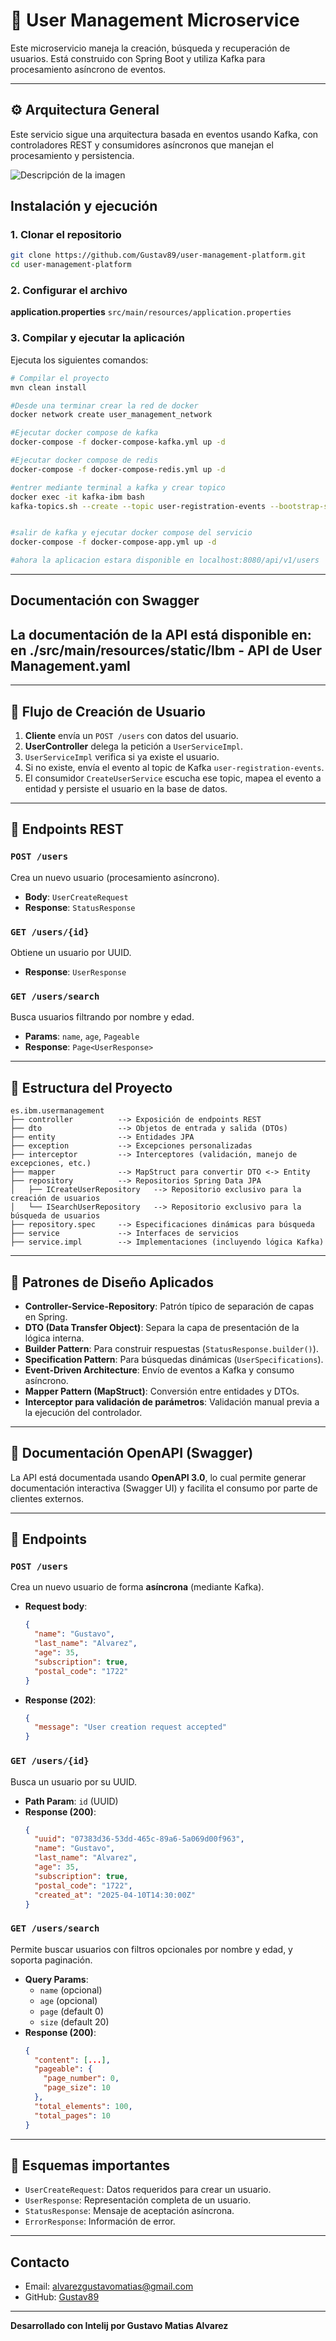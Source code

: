 # 📘 User Management Microservice

Este microservicio maneja la creación, búsqueda y recuperación de usuarios. Está construido con Spring Boot y utiliza Kafka para procesamiento asíncrono de eventos.

---

## ⚙ Arquitectura General

Este servicio sigue una arquitectura basada en eventos usando Kafka, con controladores REST y consumidores asíncronos que manejan el procesamiento y persistencia.


![Descripción de la imagen](src/main/resources/static/images/diagrama_arq.jpg)





##  Instalación y ejecución
###  1. Clonar el repositorio
```bash
git clone https://github.com/Gustav89/user-management-platform.git
cd user-management-platform
```
###  2. Configurar el archivo
**application.properties**
`src/main/resources/application.properties`

###  3. Compilar y ejecutar la aplicación
Ejecuta los siguientes comandos:

```bash
# Compilar el proyecto
mvn clean install

#Desde una terminar crear la red de docker
docker network create user_management_network

#Ejecutar docker compose de kafka
docker-compose -f docker-compose-kafka.yml up -d

#Ejecutar docker compose de redis
docker-compose -f docker-compose-redis.yml up -d

#entrer mediante terminal a kafka y crear topico
docker exec -it kafka-ibm bash
kafka-topics.sh --create --topic user-registration-events --bootstrap-server kafka:9092 --partitions 1 --replication-factor 1


#salir de kafka y ejecutar docker compose del servicio
docker-compose -f docker-compose-app.yml up -d

#ahora la aplicacion estara disponible en localhost:8080/api/v1/users
```

---
##  Documentación con Swagger
La documentación de la API está disponible en:
en ./src/main/resources/static/Ibm - API de User Management.yaml
---


---

## 🔁 Flujo de Creación de Usuario

1. **Cliente** envía un `POST /users` con datos del usuario.
2. **UserController** delega la petición a `UserServiceImpl`.
3. `UserServiceImpl` verifica si ya existe el usuario.
4. Si no existe, envía el evento al topic de Kafka `user-registration-events`.
5. El consumidor `CreateUserService` escucha ese topic, mapea el evento a entidad y persiste el usuario en la base de datos.

---

## 📱 Endpoints REST

### `POST /users`

Crea un nuevo usuario (procesamiento asíncrono).

- **Body**: `UserCreateRequest`
- **Response**: `StatusResponse`

### `GET /users/{id}`

Obtiene un usuario por UUID.

- **Response**: `UserResponse`

### `GET /users/search`

Busca usuarios filtrando por nombre y edad.

- **Params**: `name`, `age`, `Pageable`
- **Response**: `Page<UserResponse>`

---

## 🧱 Estructura del Proyecto

```
es.ibm.usermanagement
├── controller          --> Exposición de endpoints REST
├── dto                 --> Objetos de entrada y salida (DTOs)
├── entity              --> Entidades JPA
├── exception           --> Excepciones personalizadas
├── interceptor         --> Interceptores (validación, manejo de excepciones, etc.)
├── mapper              --> MapStruct para convertir DTO <-> Entity
├── repository          --> Repositorios Spring Data JPA
│   ├── ICreateUserRepository   --> Repositorio exclusivo para la creación de usuarios
│   └── ISearchUserRepository   --> Repositorio exclusivo para la búsqueda de usuarios
├── repository.spec     --> Especificaciones dinámicas para búsqueda
├── service             --> Interfaces de servicios
├── service.impl        --> Implementaciones (incluyendo lógica Kafka)

```

---

## 🧹 Patrones de Diseño Aplicados

- **Controller-Service-Repository**: Patrón típico de separación de capas en Spring.
- **DTO (Data Transfer Object)**: Separa la capa de presentación de la lógica interna.
- **Builder Pattern**: Para construir respuestas (`StatusResponse.builder()`).
- **Specification Pattern**: Para búsquedas dinámicas (`UserSpecifications`).
- **Event-Driven Architecture**: Envío de eventos a Kafka y consumo asíncrono.
- **Mapper Pattern (MapStruct)**: Conversión entre entidades y DTOs.
- **Interceptor para validación de parámetros**: Validación manual previa a la ejecución del controlador.

---



## 📜 Documentación OpenAPI (Swagger)

La API está documentada usando **OpenAPI 3.0**, lo cual permite generar documentación interactiva (Swagger UI) y facilita el consumo por parte de clientes externos.

---

## 🗾 Endpoints

### `POST /users`

Crea un nuevo usuario de forma **asíncrona** (mediante Kafka).

- **Request body**:
  ```json
  {
    "name": "Gustavo",
    "last_name": "Alvarez",
    "age": 35,
    "subscription": true,
    "postal_code": "1722"
  }
  ```
- **Response (202)**:
  ```json
  {
    "message": "User creation request accepted"
  }
  ```

### `GET /users/{id}`

Busca un usuario por su UUID.

- **Path Param**: `id` (UUID)
- **Response (200)**:
  ```json
  {
    "uuid": "07383d36-53dd-465c-89a6-5a069d00f963",
    "name": "Gustavo",
    "last_name": "Alvarez",
    "age": 35,
    "subscription": true,
    "postal_code": "1722",
    "created_at": "2025-04-10T14:30:00Z"
  }
  ```

### `GET /users/search`

Permite buscar usuarios con filtros opcionales por nombre y edad, y soporta paginación.

- **Query Params**:
    - `name` (opcional)
    - `age` (opcional)
    - `page` (default 0)
    - `size` (default 20)
- **Response (200)**:
  ```json
  {
    "content": [...],
    "pageable": {
      "page_number": 0,
      "page_size": 10
    },
    "total_elements": 100,
    "total_pages": 10
  }
  ```

---

## 📌 Esquemas importantes

- `UserCreateRequest`: Datos requeridos para crear un usuario.
- `UserResponse`: Representación completa de un usuario.
- `StatusResponse`: Mensaje de aceptación asíncrona.
- `ErrorResponse`: Información de error.


---
##  Contacto
- Email: [alvarezgustavomatias@gmail.com](mailto:alvarezgustavomatias@gmail.com)
- GitHub: [Gustav89](https://github.com/Gustav89)
---
**Desarrollado con Intelij por Gustavo Matias Alvarez**
